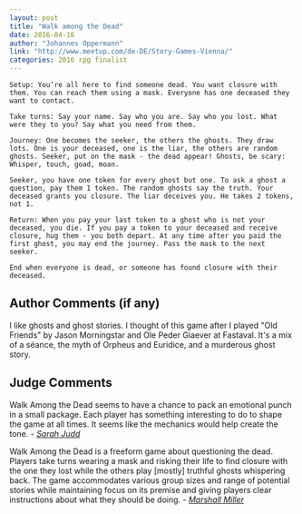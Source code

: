 ```yaml
---
layout: post
title: "Walk among the Dead"
date: 2016-04-16
author: "Johannes Oppermann"
link: "http://www.meetup.com/de-DE/Story-Games-Vienna/"
categories: 2016 rpg finalist
---
```

```
Setup: You’re all here to find someone dead. You want closure with them. You can reach them using a mask. Everyone has one deceased they want to contact. 

Take turns: Say your name. Say who you are. Say who you lost. What were they to you? Say what you need from them. 

Journey: One becomes the seeker, the others the ghosts. They draw lots. One is your deceased, one is the liar, the others are random ghosts. Seeker, put on the mask - the dead appear! Ghosts, be scary: Whisper, touch, goad, moan.

Seeker, you have one token for every ghost but one. To ask a ghost a question, pay them 1 token. The random ghosts say the truth. Your deceased grants you closure. The liar deceives you. He takes 2 tokens, not 1. 

Return: When you pay your last token to a ghost who is not your deceased, you die. If you pay a token to your deceased and receive closure, hug them - you both depart. At any time after you paid the first ghost, you may end the journey. Pass the mask to the next seeker. 

End when everyone is dead, or someone has found closure with their deceased. 
```
## Author Comments (if any)

I like ghosts and ghost stories. I thought of this game after I played "Old Friends" by Jason Morningstar and Ole Peder Giaever at Fastaval. It's a mix of a séance, the myth of Orpheus and Euridice, and a murderous ghost story. 

## Judge Comments

Walk Among the Dead seems to have a chance to pack an emotional punch in a small package. Each player has something interesting to do to shape the game at all times. It seems like the mechanics would help create the tone. - [_Sarah Judd_]({{site.baseurl}}/judges)

Walk Among the Dead is a freeform game about questioning the dead. Players take turns wearing a mask and risking their life to find closure with the one they lost while the others play [mostly] truthful ghosts whispering back. The game accommodates various group sizes and range of potential stories while maintaining focus on its premise and giving players clear instructions about what they should be doing.  - [_Marshall Miller_]({{site.baseurl}}/judges)